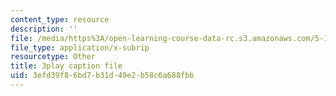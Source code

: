 ```yaml
---
content_type: resource
description: ''
file: /media/https%3A/open-learning-course-data-rc.s3.amazonaws.com/5-112-principles-of-chemical-science-fall-2005/3efd39f86bd7b31d49e2b58c6a688fbb_sNdTPKvsYXg.srt
file_type: application/x-subrip
resourcetype: Other
title: 3play caption file
uid: 3efd39f8-6bd7-b31d-49e2-b58c6a688fbb
---
```

